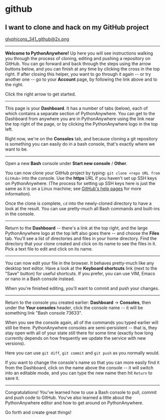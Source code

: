 github
======

I want to clone and hack on my GitHub project
---------------------------------------------

glyphicons_341_github@2x.png

----


**Welcome to PythonAnywhere!**  Up here you will see instructions
walking you through the process of cloning, editing and pushing a repository
on GitHub.
You can go forward and back through the steps using the arrow buttons
below, and you can finish at any time by clicking the cross in the top
right.  If
after closing this helper, you want to go through it again -- or try
another one -- go to your
**Account** page, by following the link above and to the right.


Click the right arrow to get started.


----



This page is your **Dashboard**.  It has a number of tabs (below),
each of which contains a separate section of PythonAnywhere.  You can
get to the Dashboard from anywhere you are in PythonAnywhere using the
link near the top right of the page, or by clicking
the PythonAnywhere logo in the top left.


Right now, we're on the **Consoles** tab, and because cloning
a git repository is something you can easily do in a bash console,
that's exactly where we want to be.


----


Open a new **Bash** console under **Start new console** /
**Other**.

You can now clone your GitHub project by typing: `git clone
<repo URL from GitHub>` into the console. Use the
**https** URL if you haven't set up SSH keys on PythonAnywhere.
(The process for setting up SSH keys here is just the same as it
is on a Linux machine; see
[GitHub's help pages](https://help.github.com/articles/generating-ssh-keys)
for more information).


Once the clone is complete, `cd` into the newly-cloned
directory to have a look at the result. You can use pretty-much all
Bash commands and built-ins in the console.

----


Return to the **Dashboard** -- there's a link at the top right,
and the large PythonAnywhere logo at the top left also goes there -- and choose the
**Files** tab. You'll see a list of directories and files in
your home directory. Find the directory that your clone created and
click on its name to see the files in it. Pick a text file to edit
and click on its name.

----


 You can now edit your file in the browser. It behaves
pretty-much like any desktop text editor. Have a look at the
**Keyboard shortcuts** link (next to the "Save" button) for useful shortcuts.
 If you
prefer, you can use VIM, Emacs or nano in a Bash console instead.

When you're finished editing, you'll want to commit and push your
changes. 

----


 Return to the console you created earlier: **Dashboard** ->
**Consoles**, then under the **Your consoles** header,
click the console name -- it will be something link
"Bash console 73633".

When you see the console again, all of the commands
you typed earlier will still be there.  PythonAnywhere consoles are
semi-persistent -- that is, they stay open with all of your
state still there for some time (exactly how long  currently
depends on how frequently we update the service with new versions).

Here you can use
`git diff`, `git commit` and `git
push` as you normally would. 

If you want to change the console's name so that you can more easily
find it from the Dashboard, click on the name above the console
-- it will switch into an editable mode, and you can type the
new name then hit `Return` to save it.

----

Congratulations! You've learned how to use a Bash console to pull, commit and push
code to GitHub. You've also learned a little about the PythonAnywhere editor and
how to get around on PythonAnywhere.


Go forth and create great things!


